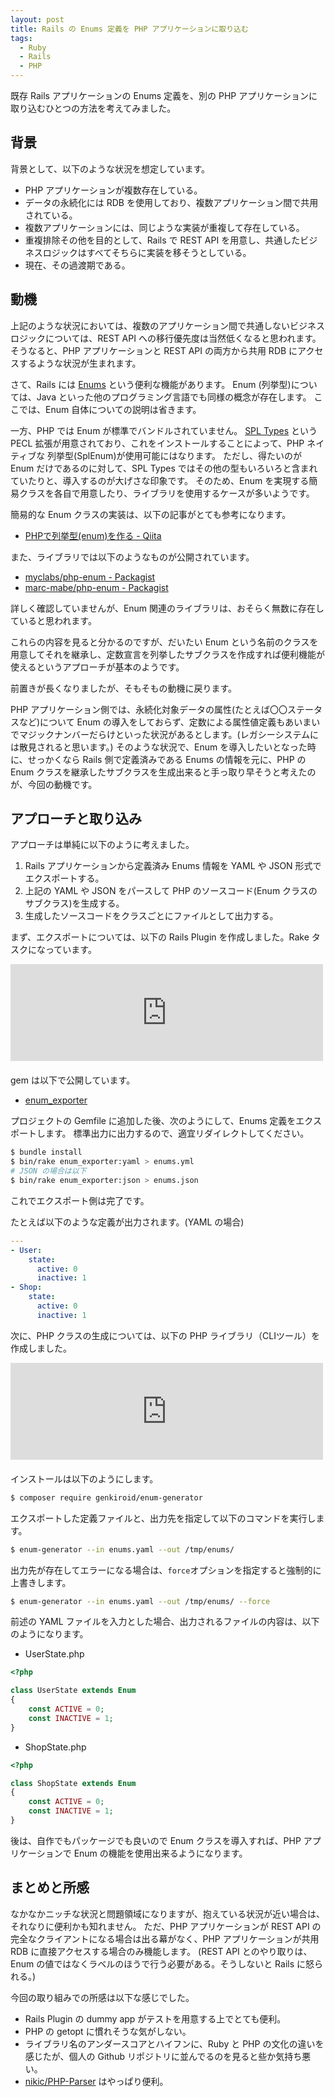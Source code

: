 ```yaml
---
layout: post
title: Rails の Enums 定義を PHP アプリケーションに取り込む
tags:
  - Ruby
  - Rails
  - PHP
---
```


既存 Rails アプリケーションの Enums 定義を、別の PHP アプリケーションに取り込むひとつの方法を考えてみました。

<!--more-->

## 背景

背景として、以下のような状況を想定しています。

* PHP アプリケーションが複数存在している。
* データの永続化には RDB を使用しており、複数アプリケーション間で共用されている。
* 複数アプリケーションには、同じような実装が重複して存在している。
* 重複排除その他を目的として、Rails で REST API を用意し、共通したビジネスロジックはすべてそちらに実装を移そうとしている。
* 現在、その過渡期である。

## 動機

上記のような状況においては、複数のアプリケーション間で共通しないビジネスロジックについては、REST API への移行優先度は当然低くなると思われます。
そうなると、PHP アプリケーションと REST API の両方から共用 RDB にアクセスするような状況が生まれます。

さて、Rails には [Enums](https://railsguides.jp/active_record_querying.html#enums) という便利な機能があります。
Enum (列挙型)については、Java といった他のプログラミング言語でも同様の概念が存在します。
ここでは、Enum 自体についての説明は省きます。

一方、PHP では Enum が標準でバンドルされていません。
[SPL Types](http://php.net/manual/ja/intro.spl-types.php) という PECL 拡張が用意されており、これをインストールすることによって、PHP ネイティブな 列挙型(SplEnum)が使用可能にはなります。
ただし、得たいのが Enum だけであるのに対して、SPL Types ではその他の型もいろいろと含まれていたりと、導入するのが大げさな印象です。
そのため、Enum を実現する簡易クラスを各自で用意したり、ライブラリを使用するケースが多いようです。

簡易的な Enum クラスの実装は、以下の記事がとても参考になります。

* [PHPで列挙型(enum)を作る - Qiita](https://qiita.com/Hiraku/items/71e385b56dcaa37629fe)

また、ライブラリでは以下のようなものが公開されています。

* [myclabs/php-enum - Packagist](https://packagist.org/packages/myclabs/php-enum)
* [marc-mabe/php-enum - Packagist](https://packagist.org/packages/marc-mabe/php-enum)

詳しく確認していませんが、Enum 関連のライブラリは、おそらく無数に存在していると思われます。

これらの内容を見ると分かるのですが、だいたい Enum という名前のクラスを用意してそれを継承し、定数宣言を列挙したサブクラスを作成すれば便利機能が使えるというアプローチが基本のようです。

前置きが長くなりましたが、そもそもの動機に戻ります。

PHP アプリケーション側では、永続化対象データの属性(たとえば〇〇ステータスなど)について Enum の導入をしておらず、定数による属性値定義もあいまいでマジックナンバーだらけといった状況があるとします。(レガシーシステムには散見されると思います。)
そのような状況で、Enum を導入したいとなった時に、せっかくなら Rails 側で定義済みである Enums の情報を元に、PHP の Enum クラスを継承したサブクラスを生成出来ると手っ取り早そうと考えたのが、今回の動機です。

## アプローチと取り込み

アプローチは単純に以下のように考えました。

1. Rails アプリケーションから定義済み Enums 情報を YAML や JSON 形式でエクスポートする。
1. 上記の YAML や JSON をパースして PHP のソースコード(Enum クラスのサブクラス)を生成する。
1. 生成したソースコードをクラスごとにファイルとして出力する。

まず、エクスポートについては、以下の Rails Plugin を作成しました。Rake タスクになっています。

<iframe style="width:100%;height:155px;max-width:500px;margin:0 0 20px 0;display:block;" title="genkiroid/enum_exporter: Rake task to export defined enum as some formats" src="https://hatenablog-parts.com/embed?url=https://github.com/genkiroid/enum_exporter" width="300" height="150" frameborder="0" scrolling="no"></iframe>

gem は以下で公開しています。

* [enum_exporter](https://rubygems.org/gems/enum_exporter)

プロジェクトの Gemfile に追加した後、次のようにして、Enums 定義をエクスポートします。
標準出力に出力するので、適宜リダイレクトしてください。

```sh
$ bundle install
$ bin/rake enum_exporter:yaml > enums.yml
# JSON の場合は以下
$ bin/rake enum_exporter:json > enums.json
```

これでエクスポート側は完了です。

たとえば以下のような定義が出力されます。(YAML の場合)

```yml
---
- User:
    state:
      active: 0
      inactive: 1
- Shop:
    state:
      active: 0
      inactive: 1
```

次に、PHP クラスの生成については、以下の PHP ライブラリ（CLIツール）を作成しました。

<iframe style="width:100%;height:155px;max-width:500px;margin:0 0 20px 0;display:block;" title="genkiroid/enum-generator: Generate PHP class definition that extends Enum class from file(yaml, json)." src="https://hatenablog-parts.com/embed?url=https://github.com/genkiroid/enum-generator" width="300" height="150" frameborder="0" scrolling="no"></iframe>

インストールは以下のようにします。

```sh
$ composer require genkiroid/enum-generator
```

エクスポートした定義ファイルと、出力先を指定して以下のコマンドを実行します。

```sh
$ enum-generator --in enums.yaml --out /tmp/enums/
```

出力先が存在してエラーになる場合は、`force`オプションを指定すると強制的に上書きします。

```sh
$ enum-generator --in enums.yaml --out /tmp/enums/ --force
```

前述の YAML ファイルを入力とした場合、出力されるファイルの内容は、以下のようになります。

* UserState.php

```php
<?php

class UserState extends Enum
{
    const ACTIVE = 0;
    const INACTIVE = 1;
}
```

* ShopState.php

```php
<?php

class ShopState extends Enum
{
    const ACTIVE = 0;
    const INACTIVE = 1;
}
```

後は、自作でもパッケージでも良いので Enum クラスを導入すれば、PHP アプリケーションで Enum の機能を使用出来るようになります。

## まとめと所感

なかなかニッチな状況と問題領域になりますが、抱えている状況が近い場合は、それなりに便利かも知れません。
ただ、PHP アプリケーションが REST API の完全なクライアントになる場合は出る幕がなく、PHP アプリケーションが共用 RDB に直接アクセスする場合のみ機能します。
(REST API とのやり取りは、Enum の値ではなくラベルのほうで行う必要がある。そうしないと Rails に怒られる。)

今回の取り組みでの所感は以下な感じでした。

* Rails Plugin の dummy app がテストを用意する上でとても便利。
* PHP の getopt に慣れそうな気がしない。
* ライブラリ名のアンダースコアとハイフンに、Ruby と PHP の文化の違いを感じたが、個人の Github リポジトリに並んでるのを見ると些か気持ち悪い。
* [nikic/PHP-Parser](https://github.com/nikic/PHP-Parser) はやっぱり便利。

